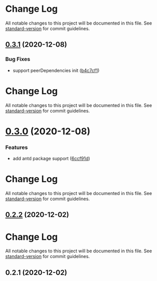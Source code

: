 # Change Log

All notable changes to this project will be documented in this file. See [standard-version](https://github.com/conventional-changelog/standard-version) for commit guidelines.

## [0.3.1](https://github.com/21epub/create-storybook-react-library/compare/v0.3.0...v0.3.1) (2020-12-08)


### Bug Fixes

* support peerDependencies init ([b4c7cf1](https://github.com/21epub/create-storybook-react-library/commit/b4c7cf1))



# Change Log

All notable changes to this project will be documented in this file. See [standard-version](https://github.com/conventional-changelog/standard-version) for commit guidelines.

# [0.3.0](https://github.com/21epub/create-storybook-react-library/compare/v0.2.2...v0.3.0) (2020-12-08)


### Features

* add antd package support ([6ccf91d](https://github.com/21epub/create-storybook-react-library/commit/6ccf91d))



# Change Log

All notable changes to this project will be documented in this file. See [standard-version](https://github.com/conventional-changelog/standard-version) for commit guidelines.

## [0.2.2](https://github.com/21epub/create-storybook-react-library/compare/v0.2.1...v0.2.2) (2020-12-02)



# Change Log

All notable changes to this project will be documented in this file. See [standard-version](https://github.com/conventional-changelog/standard-version) for commit guidelines.

## 0.2.1 (2020-12-02)
